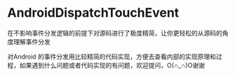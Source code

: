 # AndroidDispatchTouchEvent
在不影响事件分发逻辑的前提下对源码进行了极度精简，让你更轻松的从源码的角度理解事件分发

对Android 的事件分发用比较精简的代码实现，方便去查看内部的实现原理和过程，如果遇到什么问题或者代码实现的有问题，欢迎提问，O(∩_∩)O谢谢

